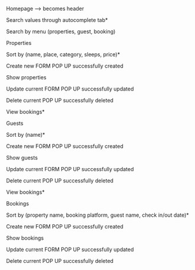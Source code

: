 

<!-- (*) means it will be part of extensions -->

Homepage --> becomes header

Search values through autocomplete tab*

Search by menu (properties, guest, booking)



Properties

Sort by (name, place, category, sleeps, price)*

Create new 	FORM	POP UP successfully created

Show properties

Update current	 FORM	   POP UP successfully updated

Delete current	POP UP successfully deleted

View bookings*



Guests

Sort by (name)*

Create new  	FORM	  POP UP successfully created

Show guests

Update current	 FORM	   POP UP successfully updated

Delete current	POP UP successfully deleted

View bookings*



Bookings

Sort by (property name, booking platform, guest name, check in/out date)*

Create new	FORM	POP UP successfully created

Show bookings

Update current	 FORM  	POP UP successfully updated

Delete current     POP UP successfully deleted


